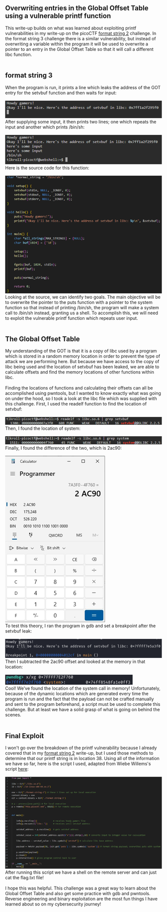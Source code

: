 <h2>Overwriting entries in the Global Offset Table using a vulnerable printf function</h2>
This write-up builds on what was learned about exploiting printf vulnerabilities in my write-up on the picoCTF <a href="https://github.com/tlkroll/format-string-exploitation/blob/main/README.md">format string 2</a> challenge. In the format string 3 challenge there is a similar vulnerability, but instead of overwriting a variable within the program it will be used to overwrite a pointer to an entry in the Global Offset Table so that it will call a different libc function.
<br><br>
<h2>format string 3</h2>
When the program is run, it prints a line which leaks the address of the GOT entry for the setvbuf function and then waits for input:<br><br>
<img src="/fs3-1.png">
<br>
After supplying some input, it then prints two lines; one which repeats the input and another which prints /bin/sh:<br><br>
<img src="/fs3-2.png">
<br>
Here is the source code for this function:<br><br>
<img src="/fs3-3.png">
<br>
Looking at the source, we can identify two goals. The main objective will be to overwrite the pointer to the puts function with a pointer to the system function so that instead of printing /bin/sh, the program will make a system call to /bin/sh instead, granting us a shell. To accomplish this, we will need to exploit the vulnerable printf function which repeats user input.
<br><br>
<h2>The Global Offset Table</h2>
My understanding of the GOT is that it is a copy of libc used by a program which is stored in a random memory location in order to prevent the type of attack we are performing here. But because we have access to the copy of libc being used and the location of setvbuf has been leaked, we are able to calculate offsets and find the memory locations of other functions within libc.<br><br>
Finding the locations of functions and calculating their offsets can all be accomplished using pwntools, but I wanted to know exactly what was going on under the hood, so I took a look at the libc file which was supplied with this challenge. First, I used the readelf function to find the location of setvbuf:<br><br>
<img src="/fs3-4.png">
<br>
Then, I found the location of system:<br><br>
<img src="/fs3-5.png">
<br>
Finally, I found the difference of the two, which is 2ac90:<br><br>
<img src="/fs3-6.jpg">
<br>
To test this theory, I ran the program in gdb and set a breakpoint after the setvbuf leak:<br><br>
<img src="/fs3-7.png">
<br>
Then I subtracted the 2ac90 offset and looked at the memory in that location:<br><br>
<img src="/fs3-8.png">
<br>
Cool! We've found the location of the system call in memory! Unfortunately, because of the dynamic locations which are generated every time the program is run and the fact that the payload can not be crafted manually and sent to the program beforehand, a script must be used to complete this challenge. But at least we have a solid grasp of what is going on behind the scenes.<br><br>
<h2>Final Exploit</h2>
I won't go over the breakdown of the printf vulnerability because I already covered that in my <a href="https://github.com/tlkroll/format-string-exploitation/blob/main/README.md">format string 2</a> write-up, but I used those methods to determine that our printf string is in location 38. Using all of the information we have so far, here is the script I used, adapted from Wiebe Willems's script <a href="https://blog.nviso.eu/2024/05/23/format-string-exploitation-a-hands-on-exploration-for-linux/">here</a>:<br><br>
<img src="/fs3-9.png">
<br>
After running this script we have a shell on the remote server and can just cat the flag.txt file!<br><br>
I hope this was helpful. This challenge was a great way to learn about the Global Offset Table and also get some practice with gdb and pwntools. Reverse engineering and binary exploitation are the most fun things I have learned about so on my cybersecurity journey!
